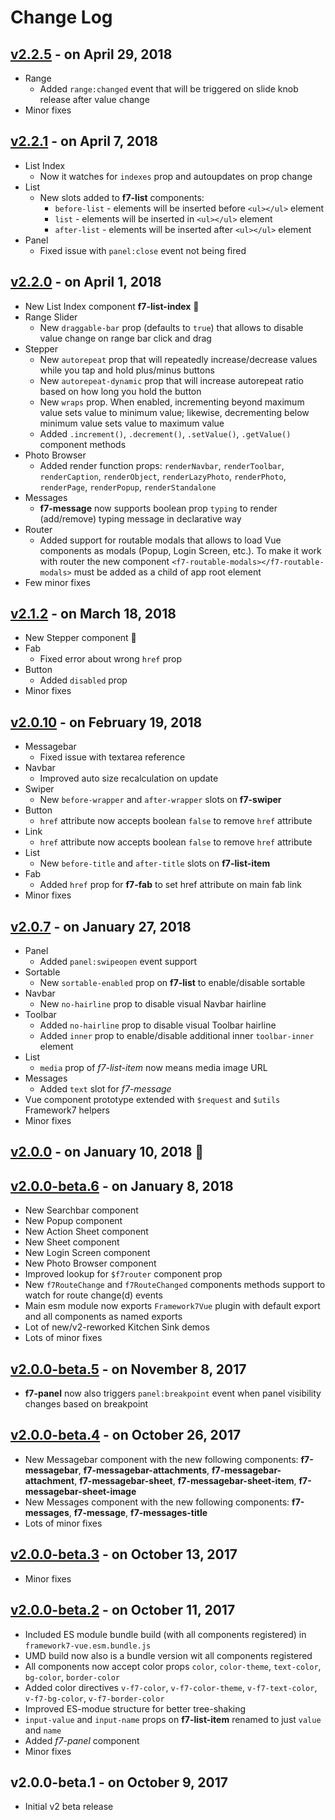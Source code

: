 # Change Log

## [v2.2.5](https://github.com/framework7io/framework7-vue/compare/v2.2.1...v2.2.5) - on April 29, 2018
  * Range
    * Added `range:changed` event that will be triggered on slide knob release after value change
  * Minor fixes

## [v2.2.1](https://github.com/framework7io/framework7-vue/compare/v2.2.0...v2.2.1) - on April 7, 2018
  * List Index
    * Now it watches for `indexes` prop and autoupdates on prop change
  * List
    * New slots added to **f7-list** components:
      * `before-list` - elements will be inserted before `<ul></ul>` element
      * `list` - elements will be inserted in `<ul></ul>` element
      * `after-list` - elements will be inserted after `<ul></ul>` element
  * Panel
    * Fixed issue with `panel:close` event not being fired

## [v2.2.0](https://github.com/framework7io/framework7-vue/compare/v2.1.2...v2.2.0) - on April 1, 2018
  * New List Index component **f7-list-index** 🎉
  * Range Slider
    * New `draggable-bar` prop (defaults to `true`) that allows to disable value change on range bar click and drag
  * Stepper
    * New `autorepeat` prop that will repeatedly increase/decrease values while you tap and hold plus/minus buttons
    * New `autorepeat-dynamic` prop that will increase autorepeat ratio based on how long you hold the button
    * New `wraps` prop. When enabled, incrementing beyond maximum value sets value to minimum value; likewise, decrementing below minimum value sets value to maximum value
    * Added `.increment()`, `.decrement()`, `.setValue()`, `.getValue()` component methods
  * Photo Browser
    * Added render function props: `renderNavbar`, `renderToolbar`, `renderCaption`, `renderObject`, `renderLazyPhoto`, `renderPhoto`, `renderPage`, `renderPopup`, `renderStandalone`
  * Messages
    * **f7-message** now supports boolean prop `typing` to render (add/remove) typing message in declarative way
  * Router
    * Added support for routable modals that allows to load Vue components as modals (Popup, Login Screen, etc.). To make it work with router the new component `<f7-routable-modals></f7-routable-modals>` must be added as a child of app root element
  * Few minor fixes

## [v2.1.2](https://github.com/framework7io/framework7-vue/compare/v2.0.10...v2.1.2) - on March 18, 2018
  * New Stepper component  🎉
  * Fab
    * Fixed error about wrong `href` prop
  * Button
    * Added `disabled` prop
  * Minor fixes

## [v2.0.10](https://github.com/framework7io/framework7-vue/compare/v2.0.7...v2.0.10) - on February 19, 2018
  * Messagebar
    * Fixed issue with textarea reference
  * Navbar
    * Improved auto size recalculation on update
  * Swiper
    * New `before-wrapper` and `after-wrapper` slots on **f7-swiper**
  * Button
    * `href` attribute now accepts boolean `false` to remove `href` attribute
  * Link
    * `href` attribute now accepts boolean `false` to remove `href` attribute
  * List
    * New `before-title` and `after-title` slots on **f7-list-item**
  * Fab
    * Added `href` prop for **f7-fab** to set href attribute on main fab link
  * Minor fixes

## [v2.0.7](https://github.com/framework7io/framework7-vue/compare/v2.0.0...v2.0.7) - on January 27, 2018
  * Panel
    * Added `panel:swipeopen` event support
  * Sortable
    * New `sortable-enabled` prop on **f7-list** to enable/disable sortable
  * Navbar
    * New `no-hairline` prop to disable visual Navbar hairline
  * Toolbar
    * Added `no-hairline` prop to disable visual Toolbar hairline
    * Added `inner` prop to enable/disable additional inner `toolbar-inner` element
  * List
    * `media` prop of *f7-list-item* now means media image URL
  * Messages
    * Added `text` slot for *f7-message*
  * Vue component prototype extended with `$request` and `$utils` Framework7 helpers
  * Minor fixes

## [v2.0.0](https://github.com/framework7io/framework7-vue/compare/v0.9.4...v2.0.0) - on January 10, 2018 🎉

## [v2.0.0-beta.6](https://github.com/framework7io/framework7-vue/compare/v2.0.0-beta.5...v2.0.0-beta.6) - on January 8, 2018
  * New Searchbar component
  * New Popup component
  * New Action Sheet component
  * New Sheet component
  * New Login Screen component
  * New Photo Browser component
  * Improved lookup for `$f7router` component prop
  * New `f7RouteChange` and `f7RouteChanged` components methods support to watch for route change(d) events
  * Main esm module now exports `Framework7Vue` plugin with default export and all components as named exports
  * Lot of new/v2-reworked Kitchen Sink demos
  * Lots of minor fixes

## [v2.0.0-beta.5](https://github.com/framework7io/framework7-vue/compare/v2.0.0-beta.4...v2.0.0-beta.5) - on November 8, 2017
  * **f7-panel** now also triggers `panel:breakpoint` event when panel visibility changes based on breakpoint

## [v2.0.0-beta.4](https://github.com/framework7io/framework7-vue/compare/v2.0.0-beta.3...v2.0.0-beta.4) - on October 26, 2017
  * New Messagebar component with the new following components: **f7-messagebar**, **f7-messagebar-attachments**, **f7-messagebar-attachment**, **f7-messagebar-sheet**, **f7-messagebar-sheet-item**, **f7-messagebar-sheet-image**
  * New Messages component with the new following components: **f7-messages**, **f7-message**, **f7-messages-title**
  * Lots of minor fixes

## [v2.0.0-beta.3](https://github.com/framework7io/framework7-vue/compare/v2.0.0-beta.2...v2.0.0-beta.3) - on October 13, 2017
  * Minor fixes

## [v2.0.0-beta.2](https://github.com/framework7io/framework7-vue/compare/v2.0.0-beta.1...v2.0.0-beta.2) - on October 11, 2017
  * Included ES module bundle build (with all components registered) in `framework7-vue.esm.bundle.js`
  * UMD build now also is a bundle version wit all components registered
  * All components now accept color props `color`, `color-theme`, `text-color`, `bg-color`, `border-color`
  * Added color directives `v-f7-color`, `v-f7-color-theme`, `v-f7-text-color`, `v-f7-bg-color`, `v-f7-border-color`
  * Improved ES-modue structure for better tree-shaking
  * `input-value` and `input-name` props on **f7-list-item** renamed to just `value` and `name`
  * Added *f7-panel* component
  * Minor fixes

## v2.0.0-beta.1 - on October 9, 2017
  * Initial v2 beta release
